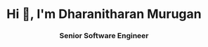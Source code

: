 <h1 align="center">Hi 👋, I'm Dharanitharan Murugan</h1>
<h3 align="center">Senior Software Engineer</h3>
